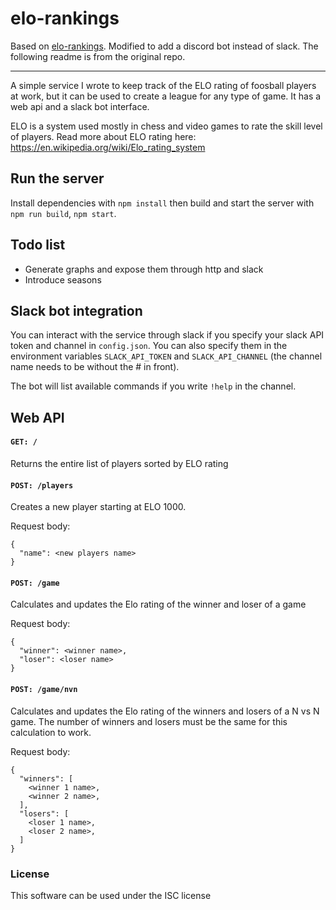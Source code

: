 <!--[![Build Status](https://travis-ci.org/jakobmulvad/elo-rankings.svg?branch=master)](https://travis-ci.org/jakobmulvad/elo-rankings)
-->

# elo-rankings

Based on [elo-rankings](https://github.com/jakobmulvad/elo-rankings).
Modified  to add a discord bot instead of slack.
The following readme is from the original repo.

---

A simple service I wrote to keep track of the ELO rating of foosball players at work, but it can be used to create a league for any type of game. It has a web api and a slack bot interface.

ELO is a system used mostly in chess and video games to rate the skill level of players. Read more about ELO rating here: https://en.wikipedia.org/wiki/Elo_rating_system

## Run the server

Install dependencies with `npm install` then build and start the server with `npm run build`, `npm start`. 

## Todo list
- Generate graphs and expose them through http and slack
- Introduce seasons

## Slack bot integration

You can interact with the service through slack if you specify your slack API token and channel in `config.json`. You can also specify them in the environment variables `SLACK_API_TOKEN` and `SLACK_API_CHANNEL` (the channel name needs to be without the # in front).

The bot will list available commands if you write `!help` in the channel.

## Web API

#### `GET: /`

Returns the entire list of players sorted by ELO rating

#### `POST: /players`

Creates a new player starting at ELO 1000.

Request body:
```
{
  "name": <new players name>
}
```

#### `POST: /game`

Calculates and updates the Elo rating of the winner and loser of a game

Request body:
```
{
  "winner": <winner name>,
  "loser": <loser name>
}
```

#### `POST: /game/nvn`

Calculates and updates the Elo rating of the winners and losers of a N vs N game. The number of winners and losers must be the same for this calculation to work.

Request body:
```
{
  "winners": [
    <winner 1 name>,
    <winner 2 name>,
  ],
  "losers": [
    <loser 1 name>,
    <loser 2 name>,
  ]
}
```

### License

This software can be used under the ISC license
